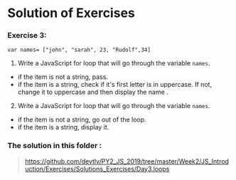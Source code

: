 # **Solution of  Exercises**

### Exercise 3:
```
var names= ["john", "sarah", 23, "Rudolf",34]
```
1. Write a JavaScript for loop that will go through the variable `names`. 
* if the item is not a string, pass. 
* if the item is a string, check if it's first letter is in uppercase. If not, change it to uppercase and then display the name .

2. Write a JavaScript for loop that will go through the variable `names`. 
* if the item is not a string, go out of the loop. 
* if the item is a string, display it.

### The solution in this folder  : 
> https://github.com/devtlv/PY2_JS_2019/tree/master/Week2/JS_Introduction/Exercises/Solutions_Exercises/Day3.loops
